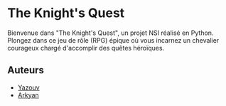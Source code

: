 # The Knight's Quest

Bienvenue dans "The Knight's Quest", un projet NSI réalisé en Python. Plongez dans ce jeu de rôle (RPG) épique où vous incarnez un chevalier courageux chargé d'accomplir des quêtes héroïques.

## Auteurs

- [Yazouv](https://github.com/yazouv)
- [Arkyan](https://github.com/arkyan)
